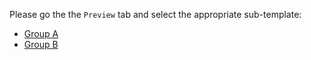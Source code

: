 Please go the the `Preview` tab and select the appropriate sub-template:

* [Group A](?expand=1&template=pull_request_template.md)
* [Group B](?expand=1&template=another_template.md)